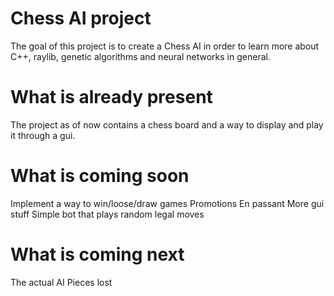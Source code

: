 # Chess AI project

The goal of this project is to create a Chess AI in order to learn more about C++, raylib, genetic algorithms and neural networks in general.


# What is already present
The project as of now contains a chess board and a way to display and play it through a gui.

# What is coming soon
Implement a way to win/loose/draw games
Promotions
En passant
More gui stuff
Simple bot that plays random legal moves


# What is coming next
The actual AI
Pieces lost
